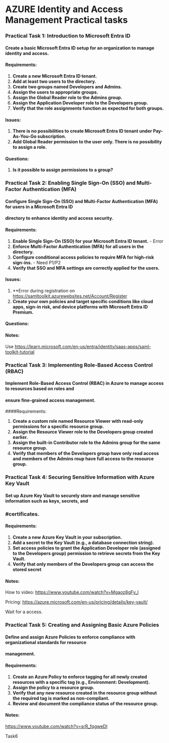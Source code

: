 # AZURE Identity and Access Management Practical tasks

### Practical Task 1: Introduction to Microsoft Entra ID
#### Create a basic Microsoft Entra ID setup for an organization to manage identity and access.
#### Requirements:
1. **Create a new Microsoft Entra ID tenant.**
2. **Add at least two users to the directory.**
3. **Create two groups named Developers and Admins.**
4. **Assign the users to appropriate groups.**
5. **Assign the Global Reader role to the Admins group.**
6. **Assign the Application Developer role to the Developers group.**
7. **Verify that the role assignments function as expected for both groups.**

#### Issues:
1. **There is no possibilities to create Microsoft Entra ID tenant under Pay-As-You-Go subscription.**
2. **Add Global Reader permission to the user only. There is no possibility to assign a role.**


#### Questions:
1. **Is it possible to assign permissions to a group?**

### Practical Task 2: Enabling Single Sign-On (SSO) and Multi-Factor Authentication (MFA)
#### Configure Single Sign-On (SSO) and Multi-Factor Authentication (MFA) for users in a Microsoft Entra ID
#### directory to enhance identity and access security.
#### Requirements:
1. **Enable Single Sign-On (SSO) for your Microsoft Entra ID tenant.** - Error
2. **Enforce Multi-Factor Authentication (MFA) for all users in the directory.**
3. **Configure conditional access policies to require MFA for high-risk sign-ins.** - Need P1/P2
4. **Verify that SSO and MFA settings are correctly applied for the users.**

#### Issues:
1. **Error during registration on https://samltoolkit.azurewebsites.net/Account/Register
2. **Create your own policies and target specific conditions like cloud apps, sign-in risk, and device platforms with Microsoft Entra ID Premium.**

#### Questions:

#### Notes:
Use https://learn.microsoft.com/en-us/entra/identity/saas-apps/saml-toolkit-tutorial


### Practical Task 3: Implementing Role-Based Access Control (RBAC)
#### Implement Role-Based Access Control (RBAC) in Azure to manage access to resources based on roles and
#### ensure fine-grained access management.
####Requirements:
1. **Create a custom role named Resource Viewer with read-only permissions for a specific resource
group.**
2. **Assign the Resource Viewer role to the Developers group created earlier.**
3. **Assign the built-in Contributor role to the Admins group for the same resource group.**
4. **Verify that members of the Developers group have only read access and members of the Admins
roup have full access to the resource group.**


### Practical Task 4: Securing Sensitive Information with Azure Key Vault
#### Set up Azure Key Vault to securely store and manage sensitive information such as keys, secrets, and
### #certificates.
#### Requirements:
1. **Create a new Azure Key Vault in your subscription.**
2. **Add a secret to the Key Vault (e.g., a database connection string).**
3. **Set access policies to grant the Application Developer role (assigned to the Developers group)**
**permission to retrieve secrets from the Key Vault.**
4. **Verify that only members of the Developers group can access the stored secret**


#### Notes: 
How to video:
https://www.youtube.com/watch?v=Mgaoz8gFy_I

Pricing:
https://azure.microsoft.com/en-us/pricing/details/key-vault/

Wait for a access.


### Practical Task 5: Creating and Assigning Basic Azure Policies
#### Define and assign Azure Policies to enforce compliance with organizational standards for resource
#### management.
#### Requirements:
1. **Create an Azure Policy to enforce tagging for all newly created resources with a specific tag (e.g., 
Environment: Development).**
2. **Assign the policy to a resource group.**
3. **Verify that any new resource created in the resource group without the required tag is marked as
non-compliant.**
4. **Review and document the compliance status of the resource group.**

#### Notes: 
https://www.youtube.com/watch?v=srR_fqgweDI 


Task6
